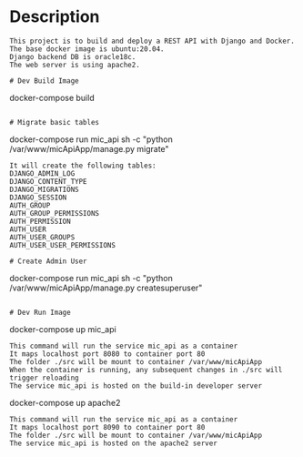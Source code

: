 # Description
```
This project is to build and deploy a REST API with Django and Docker.
The base docker image is ubuntu:20.04.
Django backend DB is oracle18c.
The web server is using apache2.

# Dev Build Image
```
docker-compose build
```

# Migrate basic tables
```
docker-compose run mic_api sh -c "python /var/www/micApiApp/manage.py migrate"
```
It will create the following tables:
DJANGO_ADMIN_LOG
DJANGO_CONTENT_TYPE
DJANGO_MIGRATIONS
DJANGO_SESSION
AUTH_GROUP
AUTH_GROUP_PERMISSIONS
AUTH_PERMISSION
AUTH_USER
AUTH_USER_GROUPS
AUTH_USER_USER_PERMISSIONS

# Create Admin User
```
docker-compose run mic_api sh -c "python /var/www/micApiApp/manage.py createsuperuser"
```

# Dev Run Image
```
docker-compose up mic_api
```
This command will run the service mic_api as a container  
It maps localhost port 8080 to container port 80  
The folder ./src will be mount to container /var/www/micApiApp
When the container is running, any subsequent changes in ./src will trigger reloading
The service mic_api is hosted on the build-in developer server

```
docker-compose up apache2
```
This command will run the service mic_api as a container  
It maps localhost port 8090 to container port 80  
The folder ./src will be mount to container /var/www/micApiApp
The service mic_api is hosted on the apache2 server